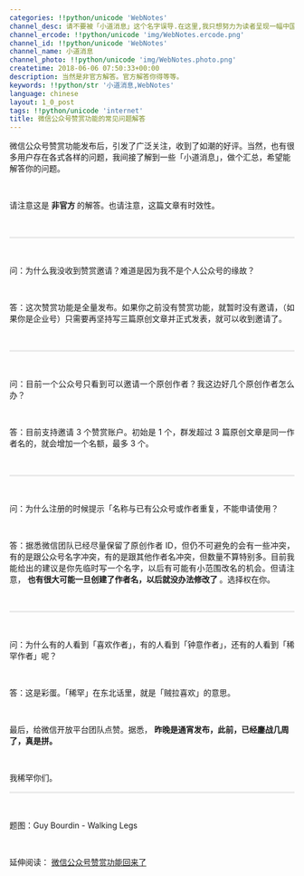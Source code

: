 ```yaml
---
categories: !!python/unicode 'WebNotes'
channel_desc: 请不要被「小道消息」这个名字误导.在这里,我只想努力为读者呈现一幅中国互联网的清明上河图.
channel_ercode: !!python/unicode 'img/WebNotes.ercode.png'
channel_id: !!python/unicode 'WebNotes'
channel_name: 小道消息
channel_photo: !!python/unicode 'img/WebNotes.photo.png'
createtime: 2018-06-06 07:50:33+00:00
description: 当然是非官方解答。官方解答你得等等。
keywords: !!python/str '小道消息,WebNotes'
language: chinese
layout: 1_0_post
tags: !!python/unicode 'internet'
title: 微信公众号赞赏功能的常见问题解答
---
```

<div class="rich_media_content" id="js_content">
<p>
         微信公众号赞赏功能发布后，引发了广泛关注，收到了如潮的好评。当然，也有很多用户存在各式各样的问题，我间接了解到一些「小道消息」，做个汇总，希望能解答你的问题。
         <br/>
</p>
<p>
<br/>
</p>
<p>
         请注意这是
         <strong>
          非官方
         </strong>
         的解答。也请注意，这篇文章有时效性。
        </p>
<p style="white-space: normal;">
<br/>
</p>
<hr style="margin-top: 1em;margin-bottom: 1em;white-space: normal;max-width: 100%;font-family: Lato, Helvetica, Arial, freesans, clean, sans-serif;border-right-width: 0px;border-bottom-width: 0px;border-left-width: 0px;border-top-style: solid;border-top-color: rgb(234, 234, 234);height: 1px;color: rgb(51, 51, 51);font-size: 15px;box-sizing: border-box !important;word-wrap: break-word !important;"/>
<p style="white-space: normal;">
<br/>
</p>
<p style="text-align: justify;">
         问：为什么我没收到赞赏邀请？难道是因为我不是个人公众号的缘故？
        </p>
<p>
<br/>
</p>
<p style="text-align: justify;">
         答：这次赞赏功能是全量发布。如果你之前没有赞赏功能，就暂时没有邀请，（如果你是企业号）只需要再坚持写三篇原创文章并正式发表，就可以收到邀请了。
        </p>
<p style="white-space: normal;">
<br/>
</p>
<hr style="margin-top: 1em;margin-bottom: 1em;white-space: normal;max-width: 100%;font-family: Lato, Helvetica, Arial, freesans, clean, sans-serif;border-right-width: 0px;border-bottom-width: 0px;border-left-width: 0px;border-top-style: solid;border-top-color: rgb(234, 234, 234);height: 1px;color: rgb(51, 51, 51);font-size: 15px;box-sizing: border-box !important;word-wrap: break-word !important;"/>
<p style="white-space: normal;">
<br/>
</p>
<p style="text-align: justify;">
         问：目前一个公众号只看到可以邀请一个原创作者？我这边好几个原创作者怎么办？
        </p>
<p>
<br/>
</p>
<p style="text-align: justify;">
         答：目前支持邀请 3 个赞赏账户。初始是 1 个，群发超过 3 篇原创文章是同一作者名的，就会增加一个名额，最多 3 个。
        </p>
<p style="white-space: normal;">
<br/>
</p>
<hr style="margin-top: 1em;margin-bottom: 1em;white-space: normal;max-width: 100%;font-family: Lato, Helvetica, Arial, freesans, clean, sans-serif;border-right-width: 0px;border-bottom-width: 0px;border-left-width: 0px;border-top-style: solid;border-top-color: rgb(234, 234, 234);height: 1px;color: rgb(51, 51, 51);font-size: 15px;box-sizing: border-box !important;word-wrap: break-word !important;"/>
<p style="white-space: normal;">
<br/>
</p>
<p style="text-align: justify;">
         问：为什么注册的时候提示「名称与已有公众号或作者重复，不能申请使用？
         <br/>
</p>
<p>
<br/>
</p>
<p style="text-align: justify;">
         答：据悉微信团队已经尽量保留了原创作者 ID，但仍不可避免的会有一些冲突，有的是跟公众号名字冲突，有的是跟其他作者名冲突，但数量不算特别多。目前我能给出的建议是你先临时写一个名字，以后有可能有小范围改名的机会。但请注意，
         <strong>
          也有很大可能一旦创建了作者名，以后就没办法修改了
         </strong>
         。选择权在你。
        </p>
<p>
<br/>
</p>
<hr style="margin-top: 1em;margin-bottom: 1em;white-space: normal;max-width: 100%;font-family: Lato, Helvetica, Arial, freesans, clean, sans-serif;border-right-width: 0px;border-bottom-width: 0px;border-left-width: 0px;border-top-style: solid;border-top-color: rgb(234, 234, 234);height: 1px;color: rgb(51, 51, 51);font-size: 15px;box-sizing: border-box !important;word-wrap: break-word !important;"/>
<p style="white-space: normal;">
<br/>
</p>
<p style="white-space: normal;">
         问：为什么有的人看到「喜欢作者」，有的人看到「钟意作者」，还有的人看到「稀罕作者」呢？
        </p>
<p style="white-space: normal;">
<br/>
</p>
<p style="white-space: normal;">
         答：这是彩蛋。「稀罕」在东北话里，就是「贼拉喜欢」的意思。
        </p>
<p style="white-space: normal;">
<br/>
</p>
<p style="white-space: normal;">
         最后，给微信开放平台团队点赞。据悉，
         <strong>
          昨晚是通宵发布，此前，已经鏖战几周了，真是拼。
         </strong>
</p>
<p>
<br/>
</p>
<p>
         我稀罕你们。
        </p>
<hr style="margin-top: 1em;margin-bottom: 1em;white-space: normal;max-width: 100%;font-family: Lato, Helvetica, Arial, freesans, clean, sans-serif;border-right-width: 0px;border-bottom-width: 0px;border-left-width: 0px;border-top-style: solid;border-top-color: rgb(234, 234, 234);height: 1px;color: rgb(51, 51, 51);font-size: 15px;box-sizing: border-box !important;word-wrap: break-word !important;"/>
<p style="white-space: normal;">
<br/>
</p>
<p>
         题图：Guy Bourdin - Walking Legs
        </p>
<p>
<br/>
</p>
<p>
         延伸阅读：
         <a href="http://mp.weixin.qq.com/s?__biz=MjM5ODIyMTE0MA==&amp;mid=2650970974&amp;idx=1&amp;sn=83bbe71eadd89ff9d6b9b9634a531a0d&amp;chksm=bd383f658a4fb673b1b86da43b6af7200d8152331df2f155724d12abe54fcc3abeff0891348d&amp;scene=21#wechat_redirect" target="_blank">
          微信公众号赞赏功能回来了
         </a>
</p>
</div>